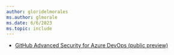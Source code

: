 ```yaml
---
author: gloridelmorales
ms.author: glmorale
ms.date: 6/6/2023
ms.topic: include
---
```


- [GitHub Advanced Security for Azure DevOps (public preview)](#github-advanced-security-for-azure-devops-public-preview)